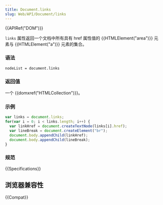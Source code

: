 ```yaml
---
title: Document.links
slug: Web/API/Document/links
---
```


{{APIRef("DOM")}}

`links` 属性返回一个文档中所有具有 href 属性值的 {{HTMLElement("area")}} 元素与 {{HTMLElement("a")}} 元素的集合。

### 语法

```plain
nodeList = document.links
```

### 返回值

一个 {{domxref("HTMLCollection")}}。

### 示例

```js
var links = document.links;
for(var i = 0; i < links.length; i++) {
  var linkHref = document.createTextNode(links[i].href);
  var lineBreak = document.createElement("br");
  document.body.appendChild(linkHref);
  document.body.appendChild(lineBreak);
}
```

### 规范

{{Specifications}}

## 浏览器兼容性

{{Compat}}

